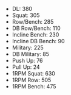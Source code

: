 * DL: 380
*  Squat: 305
*  Row/Bench: 285
*  DB Row/Bench: 110
*  Incline Bench: 230
*  Incline DB Bench: 90
*  Military: 225
*  DB Military: 85
*  Push Up: 76
*  Pull Up: 24
*  1RPM Squat: 630
*  1RPM Row: 505
*  1RPM Bench: 475
